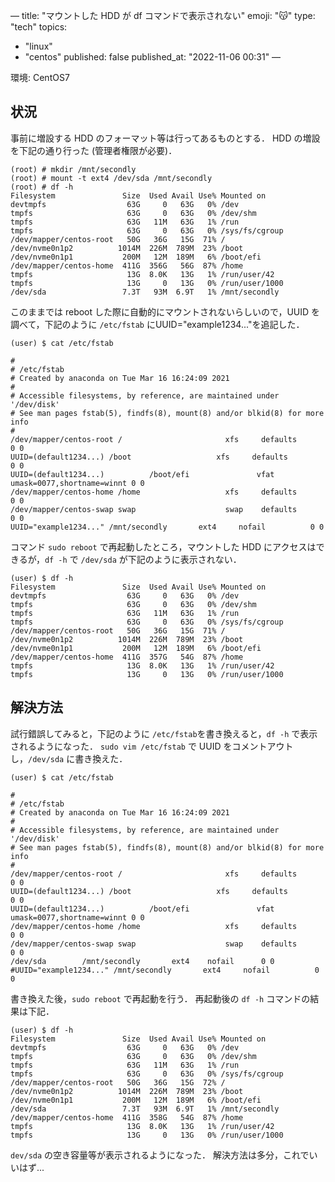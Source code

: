 —
title: "マウントした HDD が df コマンドで表示されない"
emoji: "😽"
type: "tech"
topics:
  - "linux"
  - "centos"
published: false
published_at: "2022-11-06 00:31"
—

環境: CentOS7

## 状況 

事前に増設する HDD のフォーマット等は行ってあるものとする．
HDD の増設を下記の通り行った (管理者権限が必要)．

```
(root) # mkdir /mnt/secondly
(root) # mount -t ext4 /dev/sda /mnt/secondly
(root) # df -h
Filesystem               Size  Used Avail Use% Mounted on
devtmpfs                  63G     0   63G   0% /dev
tmpfs                     63G     0   63G   0% /dev/shm
tmpfs                     63G   11M   63G   1% /run
tmpfs                     63G     0   63G   0% /sys/fs/cgroup
/dev/mapper/centos-root   50G   36G   15G  71% /
/dev/nvme0n1p2          1014M  226M  789M  23% /boot
/dev/nvme0n1p1           200M   12M  189M   6% /boot/efi
/dev/mapper/centos-home  411G  356G   56G  87% /home
tmpfs                     13G  8.0K   13G   1% /run/user/42
tmpfs                     13G     0   13G   0% /run/user/1000
/dev/sda                 7.3T   93M  6.9T   1% /mnt/secondly
```

このままでは reboot した際に自動的にマウントされないらしいので，UUID を調べて，下記のように `/etc/fstab` にUUID="example1234..."を追記した．

```
(user) $ cat /etc/fstab 

#
# /etc/fstab
# Created by anaconda on Tue Mar 16 16:24:09 2021
#
# Accessible filesystems, by reference, are maintained under '/dev/disk'
# See man pages fstab(5), findfs(8), mount(8) and/or blkid(8) for more info
#
/dev/mapper/centos-root /                       xfs     defaults        0 0
UUID=(default1234...) /boot                   xfs     defaults        0 0
UUID=(default1234...)          /boot/efi               vfat    umask=0077,shortname=winnt 0 0
/dev/mapper/centos-home /home                   xfs     defaults        0 0
/dev/mapper/centos-swap swap                    swap    defaults        0 0
UUID="example1234..." /mnt/secondly       ext4     nofail          0 0
```

コマンド `sudo reboot` で再起動したところ，マウントした HDD にアクセスはできるが，`df -h` で `/dev/sda` が下記のように表示されない．

```
(user) $ df -h
Filesystem               Size  Used Avail Use% Mounted on
devtmpfs                  63G     0   63G   0% /dev
tmpfs                     63G     0   63G   0% /dev/shm
tmpfs                     63G   11M   63G   1% /run
tmpfs                     63G     0   63G   0% /sys/fs/cgroup
/dev/mapper/centos-root   50G   36G   15G  71% /
/dev/nvme0n1p2          1014M  226M  789M  23% /boot
/dev/nvme0n1p1           200M   12M  189M   6% /boot/efi
/dev/mapper/centos-home  411G  357G   54G  87% /home
tmpfs                     13G  8.0K   13G   1% /run/user/42
tmpfs                     13G     0   13G   0% /run/user/1000
```

## 解決方法

試行錯誤してみると，下記のように `/etc/fstab`を書き換えると，`df -h` で表示されるようになった．
`sudo vim /etc/fstab` で UUID をコメントアウトし，`/dev/sda` に書き換えた．

```
(user) $ cat /etc/fstab 

#
# /etc/fstab
# Created by anaconda on Tue Mar 16 16:24:09 2021
#
# Accessible filesystems, by reference, are maintained under '/dev/disk'
# See man pages fstab(5), findfs(8), mount(8) and/or blkid(8) for more info
#
/dev/mapper/centos-root /                       xfs     defaults        0 0
UUID=(default1234...) /boot                   xfs     defaults        0 0
UUID=(default1234...)          /boot/efi               vfat    umask=0077,shortname=winnt 0 0
/dev/mapper/centos-home /home                   xfs     defaults        0 0
/dev/mapper/centos-swap swap                    swap    defaults        0 0
/dev/sda		/mnt/secondly		ext4 	nofail 		0 0
#UUID="example1234..." /mnt/secondly       ext4     nofail          0 0
```

書き換えた後，`sudo reboot` で再起動を行う．
再起動後の `df -h` コマンドの結果は下記． 

```
(user) $ df -h
Filesystem               Size  Used Avail Use% Mounted on
devtmpfs                  63G     0   63G   0% /dev
tmpfs                     63G     0   63G   0% /dev/shm
tmpfs                     63G   11M   63G   1% /run
tmpfs                     63G     0   63G   0% /sys/fs/cgroup
/dev/mapper/centos-root   50G   36G   15G  72% /
/dev/nvme0n1p2          1014M  226M  789M  23% /boot
/dev/nvme0n1p1           200M   12M  189M   6% /boot/efi
/dev/sda                 7.3T   93M  6.9T   1% /mnt/secondly
/dev/mapper/centos-home  411G  358G   54G  87% /home
tmpfs                     13G  8.0K   13G   1% /run/user/42
tmpfs                     13G     0   13G   0% /run/user/1000
```

`dev/sda` の空き容量等が表示されるようになった．
解決方法は多分，これでいいはず...